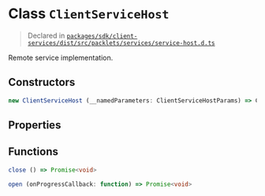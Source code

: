 # Class `ClientServiceHost`
> Declared in [`packages/sdk/client-services/dist/src/packlets/services/service-host.d.ts`]()

Remote service implementation.

## Constructors
```ts
new ClientServiceHost (__namedParameters: ClientServiceHostParams) => ClientServiceHost
```

## Properties


## Functions
```ts
close () => Promise<void>
```
```ts
open (onProgressCallback: function) => Promise<void>
```